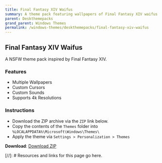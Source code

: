 ```yaml
---
title: Final Fantasy XIV Waifus
summary: A theme pack featuring wallpapers of Final Fantasy XIV waifus.
parent: Deskthemepacks
grand_parent: Windows Themes
permalink: /windows-themes/deskthemepacks/final-fantasy-xiv-waifus
---
```


## Final Fantasy XIV Waifus
A NSFW theme pack inspired by Final Fantasy XIV.

### Features

- Multiple Wallpapers
- Custom Cursors
- Custom Sounds
- Supports 4k Resolutions

### Instructions

- Download the ZIP archive via the `ZIP` link below.
- Copy the contents of the `Themes` folder into `%LOCALAPPDATA%\Microsoft\Windows\Themes\`
- Apply the theme via `Settings > Personalization > Themes`

**Download**: [Download ZIP] 

<!-- ////////////////////////////////////////////////////////////////////////////////////////////////////////////////////// -->

[//]: # Resources and links for this page go here.

[Download ZIP]: https://gitlab.com/the-back-room/deskthemepacks/nsfw/final-fantasy-xiv-waifus/-/archive/main/final-fantasy-xiv-waifus-main.zip

<!-- ////////////////////////////////////////////////////////////////////////////////////////////////////////////////////// -->

